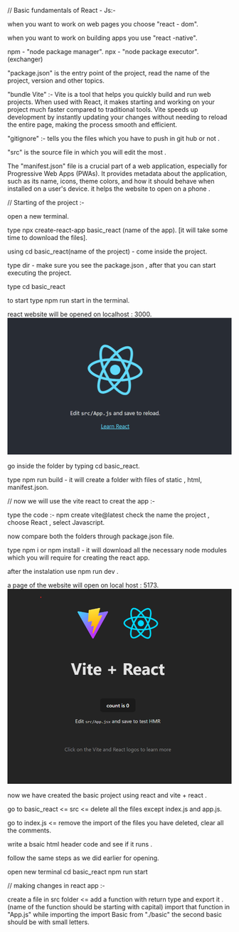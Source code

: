 
// Basic fundamentals of React - Js:-

when you want to work on web pages you choose "react - dom". 

when you want to work on building apps you use "react -native".

npm - "node package manager".
npx - "node package executor". (exchanger)

"package.json" is the entry point of the project, read the name of the project, version and other topics.

"bundle Vite" :- Vite is a tool that helps you quickly build and run web projects. When used with React, it makes starting and working on your project much faster compared to traditional tools. Vite speeds up development by instantly updating your changes without needing to reload the entire page, making the process smooth and efficient.

"gitignore" :- tells you the files which you have to push in git hub or not .

"src" is the source file in which you will edit the most .


The "manifest.json" file is a crucial part of a web application, especially for Progressive Web Apps (PWAs). It provides metadata about the application, such as its name, icons, theme colors, and how it should behave when installed on a user's device. it helps the website to open on a phone .


// Starting of the project :-

open a new terminal.

type npx create-react-app basic_react (name of the app). [it will take some time to download the files].

using cd basic_react(name of the project) - come inside the project.

type dir - make sure you see the package.json , after that you can start executing the project.

type cd basic_react 

to start type npm run start in the terminal.

react website will be opened on localhost : 3000.
![alt text](image.png)

go inside the folder by typing cd basic_react.

type npm run build - it will create a folder with files of static , html, manifest.json.

// now we will use the vite react to creat the app :-

type the code :- npm create vite@latest
check the name the project , choose React , select Javascript.

now compare both the folders through package.json file.

type npm i or npm install - it will download all the necessary node modules which you will require for creating the react app.

after the instalation use npm run dev .

a page of the website will open on local host : 5173.
![alt text](image-1.png)

now we have created the basic project using react and vite + react .

go to basic_react <= src <= delete all the files except index.js and app.js.

go to index.js <= remove the import of the files you have deleted, clear all the comments.

write a bsaic html header code and see if it runs .

follow the same steps as we did earlier for opening.

open new terminal
cd basic_react
npm run start  

// making changes in react app :-

create a file in src folder <= add a function with return type and export it .(name of the function should be starting with capital) 
import that function in "App.js" 
while importing the import Basic from "./basic" the second basic should be with small letters.
























